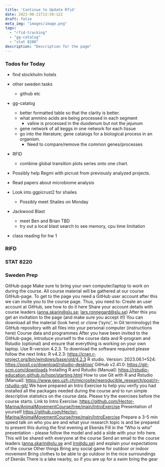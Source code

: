 ```yaml
---
title: 'Continue to Update Rfid'
date: 2023-08-21T13:59:12Z
draft: false
meta_img: "images/image.png"
tags:
  - "rfid-tracking"
  - "gg-catalog"
  - "stat 8200"
description: "Description for the page"
---
```


### Todos for Today

- find stockholm hotels
- other sweden tasks
  - github etc
  
- gg-catalog
  - better formatted table so that the clarity is better.
  - what ammino acids are being processed in each segment
    - valine is processed in the duodenum but not the jejunum
  - gene network of all keggs in one network for each tissue
  - go into the literature; gene catalogs for a biological process in an organism.
      - Need to compare/remove the common genes/processes 
      
- RFID
  - combine global transition plots series onto one chart. 
 
- Possibly help Regmi with picrust from previously analyzed projects. 
 
- Read papers about microbiome analysis

- Look into ggpicrust2 for shailes
  - Possibly meet Shailes on Monday
  
- Jackwood Blast
  - meet Ben and Brian TBD
  - try out a local blast search to see memory, cpu time limitation
  
- class
  reading for hw 1
  
### RIFD

### STAT 8220


### Sweden Prep

GitHub-page
Make sure to bring your own computer/laptop to work on during the course. All course material will be gathered at our course GitHub-page. To get to the page you need a GitHub user account after this we can invite you to the course page. Thus, you need to: 
Create an user account at GitHub, see how to do it here
Share your account details with course leaders (anna.skarin@slu.se; lars.ronnegard@slu.se)
After this you get an invitation to the page (and make sure you accept it!)
You can download all the material (look here) or clone (‘sync’, in Git terminology) the GitHub repository with all files into your personal computer (instructions here)
Course data and programmes
After you have been invited to the GitHub-page, introduce yourself to the course data and R-program and Rstudio (optional) and ensure that everything is working on your own laptop. Use R-version 4.2.3. To download the software required please follow the next links:
R v4.2.3: https://cran.r-project.org/bin/windows/base/old/4.2.3
R studio. Version: 2023.06.1+524: https://posit.co/download/rstudio-desktop/
GitHub v2.41.0: https://git-scm.com/downloads 
Installing R and Rstudio [Manual]: https://rstudio-education.github.io/hopr/starting.html 
How to use Git with R and Rstudio [Manual]: https://www.geo.uzh.ch/microsite/reproducible_research/post/rr-rstudio-git/ 
We have prepared an Intro Exercise to help you verify you had installed all the packages needed during the course and to run simple descriptive statistics on the course data. Please try the exercises before the course starts. Link to Intro Exercise: https://github.com/Hector-Marina/AnimalMovementCourse/tree/main/IntroExercise
Presentation of yourself https://github.com/Hector-Marina/AnimalMovementCourse/tree/main/IntroExercise
Prepare a 3-5 min speed talk on who you are and what your research topic is and be prepared to present this during the first evening at Ekenäs
Fill in the “Who is who” presentation - please follow the model and add a slide with your info here. This will be shared with everyone at the course
Send an email to the course leaders (anna.skarin@slu.se and lrn@du.se) and explain your expectations of the course
Other things
Bring any social game for outdoor or indoor movement
Bring clothes to be able to go outdoor in the nice surroundings of Ekenäs
There is a lake nearby, so if you are up for a swim bring the gear

